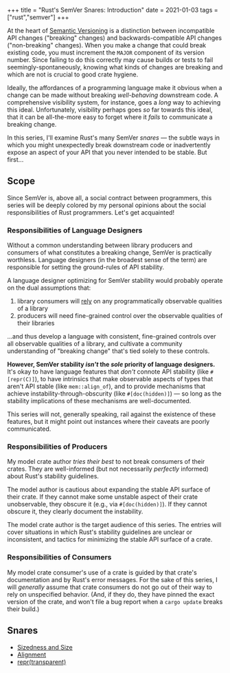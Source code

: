 +++
title = "Rust's SemVer Snares: Introduction"
date = 2021-01-03
tags = ["rust","semver"]
+++

At the heart of [Semantic Versioning](https://semver.org/) is a distinction between incompatible API changes ("breaking" changes) and backwards-compatible API changes ("non-breaking" changes). When you make a change that could break existing code, you must increment the `MAJOR` component of its version number. Since failing to do this correctly may cause builds or tests to fail seemingly-spontaneously, knowing what kinds of changes are breaking and which are not is crucial to good crate hygiene.

<!-- more -->

Ideally, the affordances of a programming language make it obvious when a change can be made without breaking *well-behaving* downstream code. A comprehensive visibility system, for instance, goes a *long* way to achieving this ideal. Unfortunately, visibility perhaps goes *so* far towards this ideal, that it can be all-the-more easy to forget where it *fails* to communicate a breaking change.

In this series, I'll examine Rust's many SemVer *snares* — the subtle ways in which you might unexpectedly break downstream code or inadvertently expose an aspect of your API that you never intended to be stable. But first...

## Scope
Since SemVer is, above all, a social contract between programmers, this series will be deeply colored by my personal opinions about the social responsibilities of Rust programmers. Let's get acquainted!

### Responsibilities of Language Designers
Without a common understanding between library producers and consumers of what constitutes a breaking change, SemVer is practically worthless. Language designers (in the broadest sense of the term) are responsible for setting the ground-rules of API stability.

A language designer optimizing for SemVer stability would probably operate on the dual assumptions that:
1. library consumers will [rely](https://xkcd.com/1172/) on any programmatically observable qualities of a library
2. producers will need fine-grained control over the observable qualities of their libraries

...and thus develop a language with consistent, fine-grained controls over all observable qualities of a library, and cultivate a community understanding of "breaking change" that's tied solely to these controls.

**However, SemVer stability *isn't* the *sole* priority of language designers.** It's okay to have language features that *don't* connote API stability (like `#[repr(C)]`), to have intrinsics that make observable aspects of types that aren't API stable (like `mem::align_of`), and to provide mechanisms that achieve instability-through-obscurity (like `#[doc(hidden)]`) — so long as the stability implications of these mechanisms are well-documented.

This series will not, generally speaking, rail against the existence of these features, but it might point out instances where their caveats are poorly communicated.

### Responsibilities of Producers
My model crate author *tries their best* to not break consumers of their crates. They are well-informed (but not necessarily *perfectly* informed) about Rust's stability guidelines.

The model author is cautious about expanding the stable API surface of their crate. If they cannot make some unstable aspect of their crate unobservable, they obscure it (e.g., via `#[doc(hidden)]`). If they cannot obscure it, they clearly document the instability.

The model crate author is the target audience of this series. The entries will cover situations in which Rust's stability guidelines are unclear or inconsistent, and tactics for minimizing the stable API surface of a crate.

### Responsibilities of Consumers
My model crate consumer's use of a crate is guided by that crate's documentation and by Rust's error messages. For the sake of this series, I will *generally* assume that crate consumers do not go out of their way to rely on unspecified behavior. (And, if they do, they have pinned the exact version of the crate, and won't file a bug report when a `cargo update` breaks their build.)

## Snares
- [Sizedness and Size](/blog/semver-snares-size)
- [Alignment](/blog/semver-snares-alignment)
- [repr(transparent)](/blog/semver-snares-transparent)
